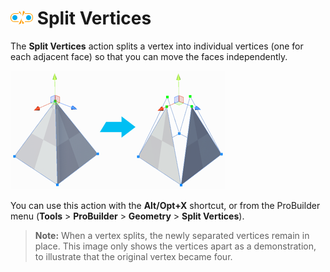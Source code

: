 # ![Split Vertices icon](images/icons/Vert_Split.png) Split Vertices

The __Split Vertices__ action splits a vertex into individual vertices (one for each adjacent face) so that you can move the faces independently.

![Create 4 vertices from the original vertex](images/SplitVerts_Example.png)

You can use this action with the **Alt/Opt+X** shortcut, or from the ProBuilder menu (**Tools** > **ProBuilder** > **Geometry** > **Split Vertices**).

> **Note:** When a vertex splits, the newly separated vertices remain in place. This image only shows the vertices apart as a demonstration, to illustrate that the original vertex became four.


